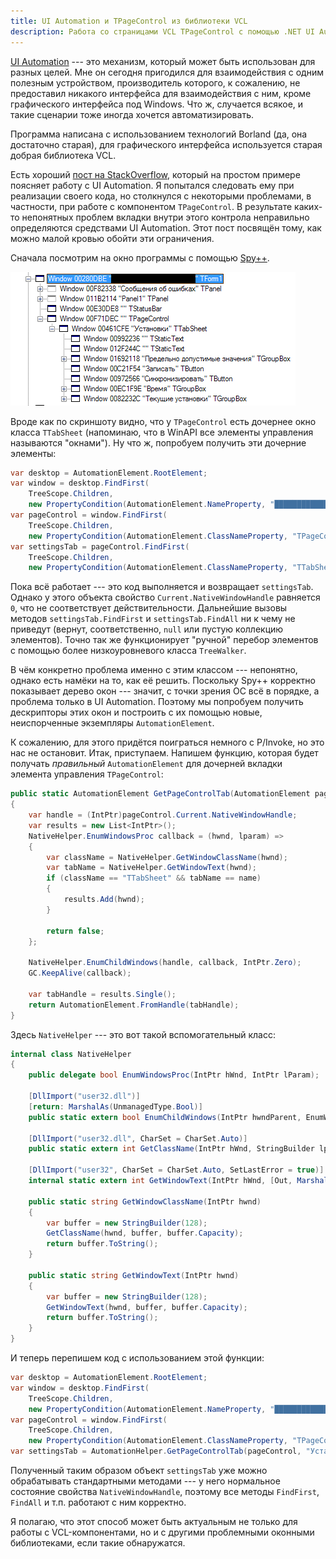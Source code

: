 ```yaml
---
title: UI Automation и TPageControl из библиотеки VCL
description: Работа со страницами VCL TPageControl с помощью .NET UI Automation.
---
```


[UI Automation](https://msdn.microsoft.com/en-us/library/ms753107(v=vs.110).aspx) --- это механизм, который может быть
использован для разных целей. Мне он сегодня пригодился для взаимодействия с одним полезным устройством, производитель
которого, к сожалению, не предоставил никакого интерфейса для взаимодействия с ним, кроме графического интерфейса под
Windows. Что ж, случается всякое, и такие сценарии тоже иногда хочется автоматизировать.

Программа написана с использованием технологий Borland (да, она достаточно старая), для графического интерфейса
используется старая добрая библиотека VCL.

Есть хороший [пост на StackOverflow](http://stackoverflow.com/a/22641792/2684760), который на простом примере поясняет
работу с UI Automation. Я попытался следовать ему при реализации своего кода, но столкнулся с некоторыми проблемами, в
частности, при работе с компонентом `TPageControl`. В результате каких-то непонятных проблем вкладки внутри этого
контрола неправильно определяются средствами UI Automation. Этот пост посвящён тому, как можно малой кровью обойти эти
ограничения.

Сначала посмотрим на окно программы с помощью [Spy++](https://msdn.microsoft.com/en-us/library/vstudio/dd460760.aspx).

<img src="/images/2015-03-22-spyxx-tree.png"/>

Вроде как по скриншоту видно, что у `TPageControl` есть дочернее окно класса `TTabSheet` (напоминаю, что в WinAPI все
элементы управления называются "окнами"). Ну что ж, попробуем получить эти дочерние элементы:

```cs
var desktop = AutomationElement.RootElement;
var window = desktop.FindFirst(
	TreeScope.Children,
	new PropertyCondition(AutomationElement.NameProperty, "█████████████████████████"));
var pageControl = window.FindFirst(
	TreeScope.Children,
	new PropertyCondition(AutomationElement.ClassNameProperty, "TPageControl"));
var settingsTab = pageControl.FindFirst(
	TreeScope.Children,
	new PropertyCondition(AutomationElement.ClassNameProperty, "TTabSheet"));
```

Пока всё работает --- это код выполняется и возвращает `settingsTab`. Однако у этого объекта свойство
`Current.NativeWindowHandle` равняется `0`, что не соответствует действительности. Дальнейшие вызовы методов
`settingsTab.FindFirst` и `settingsTab.FindAll` ни к чему не приведут (вернут, соответственно, `null` или пустую
коллекцию элементов). Точно так же функционирует "ручной" перебор элементов с помощью более низкоуровневого класса
`TreeWalker`.

В чём конкретно проблема именно с этим классом --- непонятно, однако есть намёки на то, как её решить. Поскольку Spy++
корректно показывает дерево окон --- значит, с точки зрения ОС всё в порядке, а проблема только в UI Automation. Поэтому
мы попробуем получить дескрипторы этих окон и построить с их помощью новые, неиспорченные экземпляры
`AutomationElement`.

К сожалению, для этого придётся поиграться немного с P/Invoke, но это нас не остановит. Итак, приступаем. Напишем
функцию, которая будет получать _правильный_ `AutomationElement` для дочерней вкладки элемента управления
`TPageControl`:

```cs
public static AutomationElement GetPageControlTab(AutomationElement pageControl, string name)
{
	var handle = (IntPtr)pageControl.Current.NativeWindowHandle;
	var results = new List<IntPtr>();
	NativeHelper.EnumWindowsProc callback = (hwnd, lparam) =>
	{
		var className = NativeHelper.GetWindowClassName(hwnd);
		var tabName = NativeHelper.GetWindowText(hwnd);
		if (className == "TTabSheet" && tabName == name)
		{
			results.Add(hwnd);
		}

		return false;
	};

	NativeHelper.EnumChildWindows(handle, callback, IntPtr.Zero);
	GC.KeepAlive(callback);

	var tabHandle = results.Single();
	return AutomationElement.FromHandle(tabHandle);
}
```

Здесь `NativeHelper` --- это вот такой вспомогательный класс:

```cs
internal class NativeHelper
{
	public delegate bool EnumWindowsProc(IntPtr hWnd, IntPtr lParam);

	[DllImport("user32.dll")]
	[return: MarshalAs(UnmanagedType.Bool)]
	public static extern bool EnumChildWindows(IntPtr hwndParent, EnumWindowsProc lpEnumFunc, IntPtr lParam);

	[DllImport("user32.dll", CharSet = CharSet.Auto)]
	public static extern int GetClassName(IntPtr hWnd, StringBuilder lpClassName, int nMaxCount);

	[DllImport("user32", CharSet = CharSet.Auto, SetLastError = true)]
	internal static extern int GetWindowText(IntPtr hWnd, [Out, MarshalAs(UnmanagedType.LPTStr)] StringBuilder lpString, int nMaxCount);

	public static string GetWindowClassName(IntPtr hwnd)
	{
		var buffer = new StringBuilder(128);
		GetClassName(hwnd, buffer, buffer.Capacity);
		return buffer.ToString();
	}

	public static string GetWindowText(IntPtr hwnd)
	{
		var buffer = new StringBuilder(128);
		GetWindowText(hwnd, buffer, buffer.Capacity);
		return buffer.ToString();
	}
}
```

И теперь перепишем код с использованием этой функции:

```cs
var desktop = AutomationElement.RootElement;
var window = desktop.FindFirst(
	TreeScope.Children,
	new PropertyCondition(AutomationElement.NameProperty, "█████████████████████████"));
var pageControl = window.FindFirst(
	TreeScope.Children,
	new PropertyCondition(AutomationElement.ClassNameProperty, "TPageControl"));
var settingsTab = AutomationHelper.GetPageControlTab(pageControl, "Установки");
```

Полученный таким образом объект `settingsTab` уже можно обрабатывать стандартными методами --- у него нормальное состояние
свойства `NativeWindowHandle`, поэтому все методы `FindFirst`, `FindAll` и т.п. работают с ним корректно.

Я полагаю, что этот способ может быть актуальным не только для работы с VCL-компонентами, но и с другими проблемными
оконными библиотеками, если такие обнаружатся.

